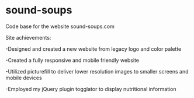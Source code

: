 sound-soups
===========

Code base for the website sound-soups.com

Site achievements:

 -Designed and created a new website from legacy logo and color palette

 -Created a fully responsive and mobile friendly website

 -Utilized picturefill to deliver lower resolution images to smaller screens and mobile devices

 -Employed my jQuery plugin togglator to display nutritional information
